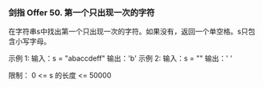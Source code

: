 ### 剑指 Offer 50. 第一个只出现一次的字符

在字符串s中找出第一个只出现一次的字符。如果没有，返回一个单空格。s只包含小写字母。

示例 1:
输入：s = "abaccdeff"
输出：'b'
示例 2:
输入：s = "" 
输出：' '
 

限制：
0 <= s 的长度 <= 50000

